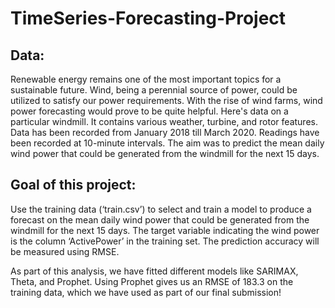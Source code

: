 # TimeSeries-Forecasting-Project

## Data:
Renewable energy remains one of the most important topics for a sustainable future.
Wind, being a perennial source of power, could be utilized to satisfy our power
requirements. With the rise of wind farms, wind power forecasting would prove to be
quite helpful.
Here's data on a particular windmill. It contains various weather, turbine, and rotor
features. Data has been recorded from January 2018 till March 2020. Readings have
been recorded at 10-minute intervals. The aim was to predict the mean daily wind
power that could be generated from the windmill for the next 15 days.

## Goal of this project:
Use the training data (‘train.csv’) to select and train a model to produce a forecast on
the mean daily wind power that could be generated from the windmill for the next 15
days. The target variable indicating the wind power is the column ‘ActivePower’ in the
training set. The prediction accuracy will be measured using RMSE.

As part of this analysis, we have fitted different models like SARIMAX, Theta, and Prophet.
Using Prophet gives us an RMSE of 183.3 on the training data, which we have used as part of our final submission!
